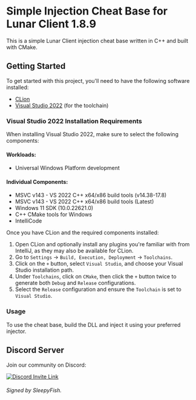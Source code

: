 # Simple Injection Cheat Base for Lunar Client 1.8.9

This is a simple Lunar Client injection cheat base written in C++ and built with CMake.

## Getting Started

To get started with this project, you'll need to have the following software installed:

- [CLion](https://www.jetbrains.com/clion/)
- [Visual Studio 2022](https://visualstudio.microsoft.com/vs/community/) (for the toolchain)

### Visual Studio 2022 Installation Requirements

When installing Visual Studio 2022, make sure to select the following components:

#### Workloads:
- Universal Windows Platform development

#### Individual Components:
- MSVC v143 - VS 2022 C++ x64/x86 build tools (v14.38-17.8)
- MSVC v143 - VS 2022 C++ x64/x86 build tools (Latest)
- Windows 11 SDK (10.0.22621.0)
- C++ CMake tools for Windows
- IntelliCode

Once you have CLion and the required components installed:

1. Open CLion and optionally install any plugins you're familiar with from IntelliJ, as they may also be available for CLion.
2. Go to `Settings` → `Build, Execution, Deployment` → `Toolchains`.
3. Click on the `+` button, select `Visual Studio`, and choose your Visual Studio installation path.
4. Under `Toolchains`, click on `CMake`, then click the `+` button twice to generate both `Debug` and `Release` configurations.
5. Select the `Release` configuration and ensure the `Toolchain` is set to `Visual Studio`.

### Usage

To use the cheat base, build the DLL and inject it using your preferred injector.

## Discord Server

Join our community on Discord:

<a href="https://discord.gg/7JXXvkufJK"><img src="https://invidget.switchblade.xyz/7JXXvkufJK" alt="Discord Invite Link"/></a>

###### Signed by SleepyFish.
